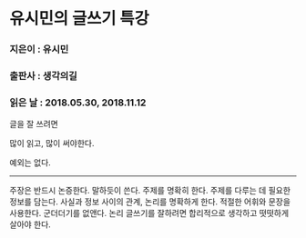 # 유시민의 글쓰기 특강
### 지은이 : 유시민
### 출판사 : 생각의길
### 읽은 날 : 2018.05.30, 2018.11.12

글을 잘 쓰려면

많이 읽고,
많이 써야한다.

예외는 없다.

------------------------------------------------------

주장은 반드시 논증한다.
말하듯이 쓴다.
주제를 명확히 한다.
주제를 다루는 데 필요한 정보를 담는다.
사실과 정보 사이의 관계, 논리를 명확하게 한다.
적절한 어휘와 문장을 사용한다.
군더더기를 없앤다.
논리 글쓰기를 잘하려면 합리적으로 생각하고 떳떳하게 살아야 한다.